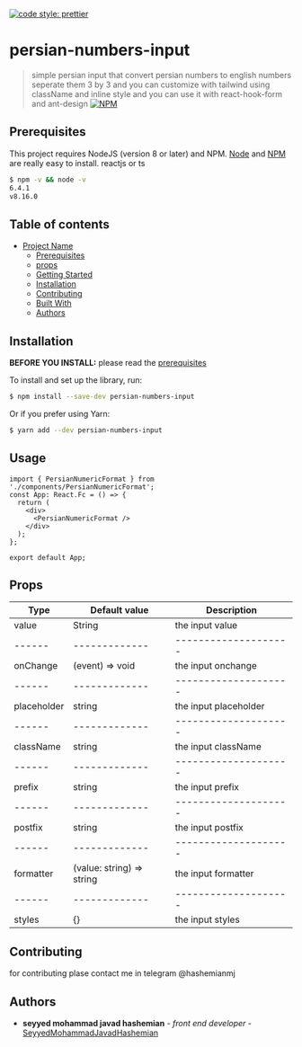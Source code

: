 [![code style: prettier](https://img.shields.io/badge/code_style-prettier-ff69b4.svg?style=flat-square)](https://github.com/prettier/prettier)

# persian-numbers-input

> simple persian input that convert persian numbers to english numbers seperate them 3 by 3 and you can customize with tailwind using className and inline style and you can use it with react-hook-form and ant-design
> [![NPM](https://img.shields.io/npm/v/persian-numbers-input.svg)](https://www.npmjs.com/package/persian-numbers-input)

## Prerequisites

This project requires NodeJS (version 8 or later) and NPM.
[Node](http://nodejs.org/) and [NPM](https://npmjs.org/) are really easy to install.
reactjs or ts

```sh
$ npm -v && node -v
6.4.1
v8.16.0
```

## Table of contents

- [Project Name](#project-name)
  - [Prerequisites](#prerequisites)
  - [props](#props)
  - [Getting Started](#getting-started)
  - [Installation](#installation)
  - [Contributing](#contributing)
  - [Built With](#built-with)
  - [Authors](#authors)

## Installation

**BEFORE YOU INSTALL:** please read the [prerequisites](#prerequisites)

To install and set up the library, run:

```sh
$ npm install --save-dev persian-numbers-input
```

Or if you prefer using Yarn:

```sh
$ yarn add --dev persian-numbers-input
```

## Usage

```tsx
import { PersianNumericFormat } from './components/PersianNumericFormat';
const App: React.Fc = () => {
  return (
    <div>
      <PersianNumericFormat />
    </div>
  );
};

export default App;
```

## Props

| Type        | Default value             | Description           |
| ----------- | ------------------------- | --------------------- |
| value       | String                    | the input value       |
| ------      | -------------             | --------------------  |
| onChange    | (event) => void           | the input onchange    |
| ------      | -------------             | --------------------  |
| placeholder | string                    | the input placeholder |
| ------      | -------------             | --------------------  |
| className   | string                    | the input className   |
| ------      | -------------             | --------------------  |
| prefix      | string                    | the input prefix      |
| ------      | -------------             | --------------------  |
| postfix     | string                    | the input postfix     |
| ------      | -------------             | --------------------  |
| formatter   | (value: string) => string | the input formatter   |
| ------      | -------------             | --------------------  |
| styles      | {}                        | the input styles      |

## Contributing

for contributing plase contact me in telegram @hashemianmj

## Authors

- **seyyed mohammad javad hashemian** - _front end developer_ - [SeyyedMohammadJavadHashemian](https://github.com/mjhashemian)
